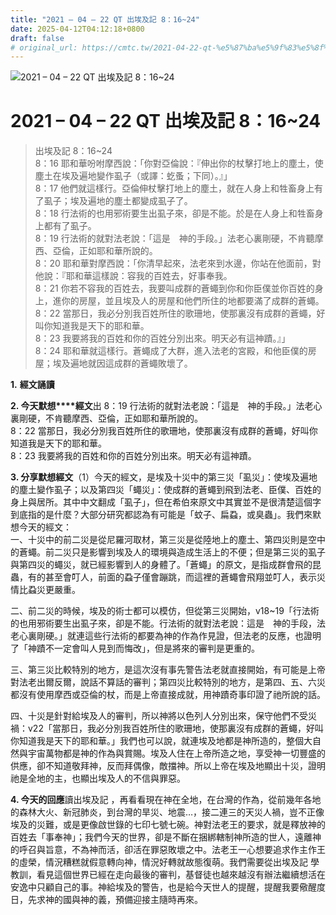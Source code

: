 ```yaml
---
title: "2021 – 04 – 22 QT 出埃及記 8：16~24"
date: 2025-04-12T04:12:18+0800
draft: false
# original_url: https://cmtc.tw/2021-04-22-qt-%e5%87%ba%e5%9f%83%e5%8f%8a%e8%a8%98-8%ef%bc%9a1624
---
```


![2021 – 04 – 22 QT 出埃及記 8：16\~24](/images/qt.jpg   "2021 – 04 – 22 QT 出埃及記 8：16\~24")

# 2021 – 04 – 22 QT 出埃及記 8：16\~24

> 出埃及記 8：16\~24  
> 8：16 耶和華吩咐摩西說：「你對亞倫說：『伸出你的杖擊打地上的塵土，使塵土在埃及遍地變作虱子（或譯：虼蚤；下同）。』」  
> 8：17 他們就這樣行。亞倫伸杖擊打地上的塵土，就在人身上和牲畜身上有了虱子；埃及遍地的塵土都變成虱子了。  
> 8：18 行法術的也用邪術要生出虱子來，卻是不能。於是在人身上和牲畜身上都有了虱子。  
> 8：19 行法術的就對法老說：「這是　神的手段。」法老心裏剛硬，不肯聽摩西、亞倫，正如耶和華所說的。  
> 8：20 耶和華對摩西說：「你清早起來，法老來到水邊，你站在他面前，對他說：『耶和華這樣說：容我的百姓去，好事奉我。  
> 8：21 你若不容我的百姓去，我要叫成群的蒼蠅到你和你臣僕並你百姓的身上，進你的房屋，並且埃及人的房屋和他們所住的地都要滿了成群的蒼蠅。  
> 8：22 當那日，我必分別我百姓所住的歌珊地，使那裏沒有成群的蒼蠅，好叫你知道我是天下的耶和華。  
> 8：23 我要將我的百姓和你的百姓分別出來。明天必有這神蹟。』」  
> 8：24 耶和華就這樣行。蒼蠅成了大群，進入法老的宮殿，和他臣僕的房屋；埃及遍地就因這成群的蒼蠅敗壞了。

**1.** **經文誦讀**

**2. 今天默想****經文**出 8：19 行法術的就對法老說：「這是　神的手段。」法老心裏剛硬，不肯聽摩西、亞倫，正如耶和華所說的。  
8：22 當那日，我必分別我百姓所住的歌珊地，使那裏沒有成群的蒼蠅，好叫你知道我是天下的耶和華。  
8：23 我要將我的百姓和你的百姓分別出來。明天必有這神蹟。

**3. 分享默想經文**（1）今天的經文，是埃及十災中的第三災「虱災」：使埃及遍地的塵土變作虱子；以及第四災「蠅災」：使成群的蒼蠅到飛到法老、臣僕、百姓的身上與居所。其中中文翻成「虱子」，但在希伯來原文中其實並不是很清楚這個字到底指的是什麼？大部分研究都認為有可能是「蚊子、扁蝨，或臭蟲」。我們來默想今天的經文：  
一、十災中的前二災是從尼羅河取材，第三災是從陸地上的塵土、第四災則是空中的蒼蠅。前二災只是影響到埃及人的環境與造成生活上的不便；但是第三災的虱子與第四災的蠅災，就已經影響到人的身體了。「蒼蠅」的原文，是指成群會飛的昆蟲，有的甚至會叮人，前面的蝨子僅會蹦跳，而這裡的蒼蠅會飛翔並叮人，表示災情比蝨災更嚴重。

二、前二災的時候，埃及的術士都可以模仿，但從第三災開始，v18\~19「行法術的也用邪術要生出虱子來，卻是不能。行法術的就對法老說：這是　神的手段，法老心裏剛硬。」就連這些行法術的都要為神的作為作見證，但法老的反應，也證明了「神蹟不一定會叫人見到而悔改」，但是將來的審判是更重的。

三、第三災比較特別的地方，是這次沒有事先警告法老就直接開始，有可能是上帝對法老出爾反爾，說話不算話的審判；第四災比較特別的地方，是第四、五、六災都沒有使用摩西或亞倫的杖，而是上帝直接成就，用神蹟奇事印證了祂所說的話。

四、十災是針對給埃及人的審判，所以神將以色列人分別出來，保守他們不受災禍：v22「當那日，我必分別我百姓所住的歌珊地，使那裏沒有成群的蒼蠅，好叫你知道我是天下的耶和華。」我們也可以說，就連埃及地都是神所造的，整個大自然與宇宙萬物都是神的作為與賞賜。埃及人住在上帝所造之地，享受神一切豐盛的供應，卻不知道敬拜神，反而拜偶像，敵擋神。所以上帝在埃及地顯出十災，證明祂是全地的主，也顯出埃及人的不信與罪惡。

**4. 今天的回應**讀出埃及記 ，再看看現在神在全地，在台灣的作為，從前幾年各地的森林大火、新冠肺炎，到台灣的旱災、地震…，接二連三的天災人禍，豈不正像埃及的災難，或是更像啟世錄的七印七號七碗。神對法老王的要求，就是釋放神的百姓去「事奉神」；我們今天的世界，卻是不斷在捆綁轄制神所造的世人，遠離神的呼召與旨意，不為神而活，卻活在罪惡敗壞之中。法老王一心想要追求作主作王的虛榮，情況糟糕就假意轉向神，情況好轉就故態復萌。我們需要從出埃及記 學教訓，看見這個世界已經在走向最後的審判，基督徒也越來越沒有辦法繼續想活在安逸中只顧自己的事。神給埃及的警告，也是給今天世人的提醒，提醒我要儆醒度日，先求神的國與神的義，預備迎接主隨時再來。